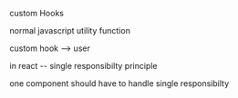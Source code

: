 


custom Hooks

normal javascript utility function  

custom hook --> user 


in react --  single responsibilty principle 

one component should have to handle single responsibilty 
